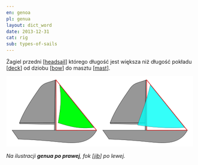 ```yaml
---
en: genoa
pl: genua
layout: dict_word
date: 2013-12-31
cat: rig
sub: types-of-sails
---
```


Żagiel przedni [[headsail](/dict/h/headsail.html)] którego długość jest większa niż długość pokładu [[deck](/dict/d/deck.html)] 
od dziobu [[bow](/dict/b/bow.html)] do masztu [[mast](/dict/m/mast.html)].

![jib vs genoa](/img/dict/jib_vs_genoa.png)

*Na ilustracji **genua po prawej**, fok [[jib](/dict/j/jib.html)] po lewej.*
